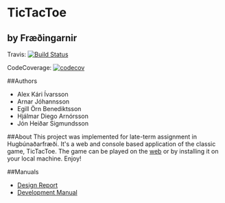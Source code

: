 TicTacToe
===================
by Fræðingarnir
---------------------
Travis: [![Build Status](https://travis-ci.org/fraedingarnir/TicTacToe.svg?branch=master)](https://travis-ci.org/fraedingarnir/TicTacToe)


CodeCoverage: [![codecov](https://codecov.io/gh/fraedingarnir/TicTacToe/branch/master/graph/badge.svg)](https://codecov.io/gh/fraedingarnir/TicTacToe)

##Authors
* Alex Kári Ívarsson
* Arnar Jóhannsson
* Egill Örn Benediktsson
* Hjálmar Diego Arnórsson
* Jón Heiðar Sigmundsson

##About
This project was implemented for late-term assignment in Hugbúnaðarfræði. It's a web and console based application of the classic game, TicTacToe. The game can be played on the [web](https://tictactoefraedingarnir.herokuapp.com/) or by installing it on your local machine. Enjoy!

##Manuals
* [Design Report](docs/designreport.md)
* [Development Manual](docs/DevReport.md)
